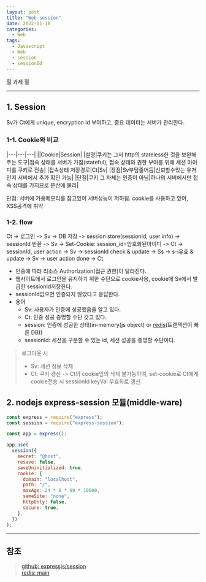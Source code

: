 ```yaml
---
layout: post
title: "Web session"
date: 2022-11-10
categories:
  - Web
tags:
  - Javascript
  - Web
  - session
  - sessionId
---
```


헐 과제 헐

---

## 1. Session

Sv가 Ct에게 unique, encryption id 부여하고, 중요 데이터는 서버가 관리한다.

### 1-1. Cookie와 비교

|---|---|---|
|\|Cookie|Session|
|설명|쿠키는 그저 http의 stateless한 것을 보완해주는 도구|접속 상태를 서버가 가짐(stateful), 접속 상태와 권한 부여를 위해 세션 아이디를 쿠키로 전송|
|접속상태 저장경로|Ct|Sv|
|장점|Sv부담줄어듬|신뢰할수있는 유저인지 서버에서 추가 확인 가능|
|단점|쿠키 그 자체는 인증이 아님|하나의 서버에서만 접속 상태를 가지므로 분산에 불리|

단점: 서버에 가용메모리를 잡고있어 서버성능이 저하됨.
cookie를 사용하고 있어, XSS공격에 취약

### 1-2. flow

Ct -> 로그인 -> Sv -> DB 저장 -> session store(sessionId, user info) -> sessionId 반환 -> Sv -> Set-Cookie: session_id=암호화된아이디 -> Ct -> sessionId, user action -> Sv -> sessionId check & update -> Ss -> s-i유효 & update -> Sv -> user action done -> Ct

- 인증에 따라 리소스 Authorization(접근 권한)이 달라진다.
- 웹사이트에서 로그인을 유지하기 위한 수단으로 cookie사용, cookie에 Sv에서 발급한 sessionId저장한다.
- sessionId없으면 인증되지 않았다고 응답한다.
- 용어
  - Sv: 사용자가 인증에 성공했음을 알고 있다.
  - Ct: 인증 성공 증명할 수단 갖고 있다.
  - session: 인증에 성공한 상태(in-memory(js object) or [redis](https://redis.io/)(트랜잭션이 빠른 DB))
  - sessionId: 세션을 구분할 수 있는 id, 세션 성공을 증명할 수단이다.

> 로그아웃 시
>
> - Sv: 세션 정보 삭제
> - Ct: 쿠키 갱신 -> Ct의 cookie임의 삭제 불가능하여, set-cookie로 Ct에게 cookie전송 시 sessionId keyVal 무효화로 갱신.

## 2. nodejs express-session 모듈(middle-ware)

```javascript
const express = require("express");
const session = require("express-session");

const app = express();

app.use(
  session({
    secret: "@host",
    resave: false,
    saveUninitialized: true,
    cookie: {
      domain: "localhost",
      path: "/",
      maxAge: 24 * 6 * 60 * 10000,
      sameSite: "none",
      httpOnly: false,
      secure: true,
    },
  })
);
```

---

## 참조

> [github: expressjs/session](https://github.com/expressjs/session#reqsession)  
> [redis: main](https://redis.io/)
